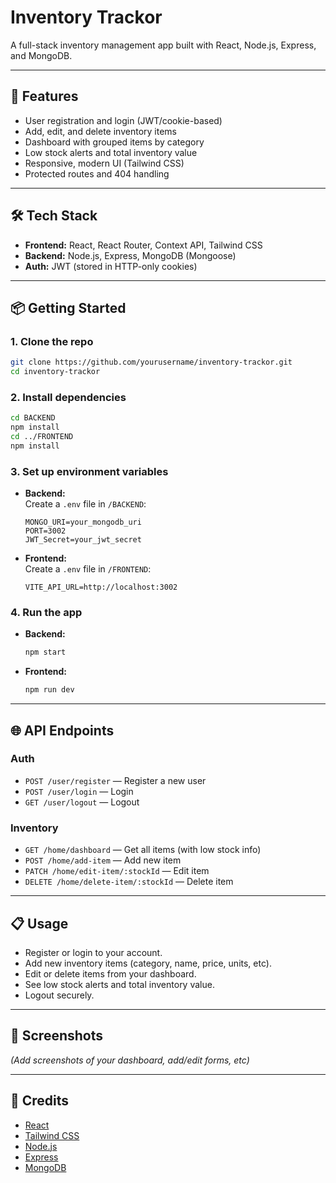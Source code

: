# Inventory Trackor

A full-stack inventory management app built with React, Node.js, Express, and MongoDB.

---

## 🚀 Features

- User registration and login (JWT/cookie-based)
- Add, edit, and delete inventory items
- Dashboard with grouped items by category
- Low stock alerts and total inventory value
- Responsive, modern UI (Tailwind CSS)
- Protected routes and 404 handling

---

## 🛠️ Tech Stack

- **Frontend:** React, React Router, Context API, Tailwind CSS
- **Backend:** Node.js, Express, MongoDB (Mongoose)
- **Auth:** JWT (stored in HTTP-only cookies)

---

## 📦 Getting Started

### 1. Clone the repo

```bash
git clone https://github.com/yourusername/inventory-trackor.git
cd inventory-trackor
```

### 2. Install dependencies

```bash
cd BACKEND
npm install
cd ../FRONTEND
npm install
```

### 3. Set up environment variables

- **Backend:**  
  Create a `.env` file in `/BACKEND`:
  ```
  MONGO_URI=your_mongodb_uri
  PORT=3002
  JWT_Secret=your_jwt_secret
  ```

- **Frontend:**  
  Create a `.env` file in `/FRONTEND`:
  ```
  VITE_API_URL=http://localhost:3002
  ```

### 4. Run the app

- **Backend:**  
  ```bash
  npm start
  ```
- **Frontend:**  
  ```bash
  npm run dev
  ```

---

## 🌐 API Endpoints

### Auth

- `POST /user/register` — Register a new user
- `POST /user/login` — Login
- `GET /user/logout` — Logout

### Inventory

- `GET /home/dashboard` — Get all items (with low stock info)
- `POST /home/add-item` — Add new item
- `PATCH /home/edit-item/:stockId` — Edit item
- `DELETE /home/delete-item/:stockId` — Delete item

---

## 📋 Usage

- Register or login to your account.
- Add new inventory items (category, name, price, units, etc).
- Edit or delete items from your dashboard.
- See low stock alerts and total inventory value.
- Logout securely.

---

## 📱 Screenshots

*(Add screenshots of your dashboard, add/edit forms, etc)*

---

## 🙏 Credits

- [React](https://react.dev/)
- [Tailwind CSS](https://tailwindcss.com/)
- [Node.js](https://nodejs.org/)
- [Express](https://expressjs.com/)
- [MongoDB](https://www.mongodb.com/)

